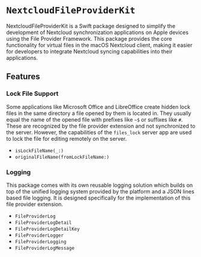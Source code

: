 # ``NextcloudFileProviderKit``

NextcloudFileProviderKit is a Swift package designed to simplify the development of Nextcloud synchronization applications on Apple devices using the File Provider Framework. This package provides the core functionality for virtual files in the macOS Nextcloud client, making it easier for developers to integrate Nextcloud syncing capabilities into their applications.


## Features

### Lock File Support

Some applications like Microsoft Office and LibreOffice create hidden lock files in the same directory a file opened by them is located in.
They usually equal the name of the opened file with prefixes like `~$` or suffixes like `#`.
These are recognized by the file provider extension and not synchronized to the server.
However, the capabilities of the `files_lock` server app are used to lock the file for editing remotely on the server.

- ``isLockFileName(_:)``
- ``originalFileName(fromLockFileName:)``

### Logging

This package comes with its own reusable logging solution which builds on top of the unified logging system provided by the platform and a JSON lines based file logging.
It is designed specifically for the implementation of this file provider extension.

- ``FileProviderLog``
- ``FileProviderLogDetail``
- ``FileProviderLogDetailKey``
- ``FileProviderLogger``
- ``FileProviderLogging``
- ``FileProviderLogMessage``
